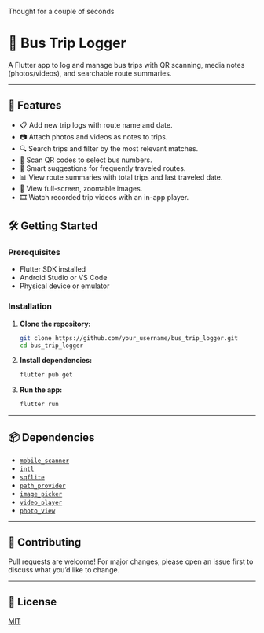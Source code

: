 Thought for a couple of seconds

# 🚌 Bus Trip Logger

A Flutter app to log and manage bus trips with QR scanning, media notes (photos/videos), and searchable route summaries.

---

## 🚀 Features

- 📋 Add new trip logs with route name and date.
- 📷 Attach photos and videos as notes to trips.
- 🔍 Search trips and filter by the most relevant matches.
- 📱 Scan QR codes to select bus numbers.
- 🧠 Smart suggestions for frequently traveled routes.
- 📊 View route summaries with total trips and last traveled date.
- 📁 View full-screen, zoomable images.
- 🎞️ Watch recorded trip videos with an in-app player.



## 🛠️ Getting Started

### Prerequisites

- Flutter SDK installed
- Android Studio or VS Code
- Physical device or emulator

### Installation

1. **Clone the repository:**
   ```bash
   git clone https://github.com/your_username/bus_trip_logger.git
   cd bus_trip_logger
   ```

2. **Install dependencies:**
   ```bash
   flutter pub get
   ```

3. **Run the app:**
   ```bash
   flutter run
   ```

---

## 📦 Dependencies

- [`mobile_scanner`](https://pub.dev/packages/mobile_scanner)
- [`intl`](https://pub.dev/packages/intl)
- [`sqflite`](https://pub.dev/packages/sqflite)
- [`path_provider`](https://pub.dev/packages/path_provider)
- [`image_picker`](https://pub.dev/packages/image_picker)
- [`video_player`](https://pub.dev/packages/video_player)
- [`photo_view`](https://pub.dev/packages/photo_view)

---

## 🙌 Contributing

Pull requests are welcome! For major changes, please open an issue first to discuss what you’d like to change.

---

## 📃 License

[MIT](LICENSE)

